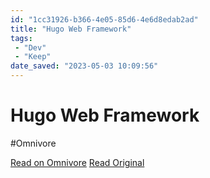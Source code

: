 ```yaml
---
id: "1cc31926-b366-4e05-85d6-4e6d8edab2ad"
title: "Hugo Web Framework"
tags:
 - "Dev"
 - "Keep"
date_saved: "2023-05-03 10:09:56"
---
```


# Hugo Web Framework
#Omnivore

[Read on Omnivore](https://omnivore.app/me/the-world-s-fastest-framework-for-building-websites-hugo-187e0e01bf9)
[Read Original](https://gohugo.io)

